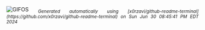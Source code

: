 <div align="justify">
<picture>
    <source media="(prefers-color-scheme: dark)" srcset="https://i.ibb.co/g4SPty8/output-gif.gif">
    <source media="(prefers-color-scheme: light)" srcset="https://i.ibb.co/g4SPty8/output-gif.gif">
    <img alt="GIFOS" src="https://i.ibb.co/g4SPty8/output-gif.gif">
</picture>
<sub><i>Generated automatically using [x0rzavi/github-readme-terminal](https://github.com/x0rzavi/github-readme-terminal) on Sun Jun 30 08:45:41 PM EDT 2024</i></sub>
</div>

<!--  -->